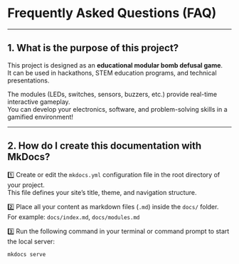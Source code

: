 #  Frequently Asked Questions (FAQ) 

---

##  1. What is the purpose of this project? 

This project is designed as an **educational modular bomb defusal game**.  
It can be used in hackathons, STEM education programs, and technical presentations.

The modules (LEDs, switches, sensors, buzzers, etc.) provide real-time interactive gameplay.  
 You can develop your electronics, software, and problem-solving skills in a gamified environment!

---

##  2. How do I create this documentation with MkDocs? 

1️⃣ Create or edit the `mkdocs.yml` configuration file in the root directory of your project.  
 This file defines your site’s title, theme, and navigation structure.

2️⃣ Place all your content as markdown files (`.md`) inside the `docs/` folder.  
 For example: `docs/index.md`, `docs/modules.md`

3️⃣ Run the following command in your terminal or command prompt to start the local server:

```bash
mkdocs serve


